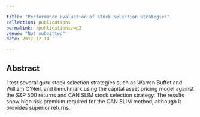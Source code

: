 ```yaml
---

title: "Performance Evaluation of Stock Selection Strategies"
collection: publications
permalink: /publications/wp2
venue: "Not submitted"
date: 2017-12-14

---
```



## Abstract
I test several guru stock selection strategies such as Warren Buffet and William O'Neil, and benchmark using the capital asset pricing model against the S&P 500 returns and CAN SLIM stock selection strategy. The results show high risk premium required for the CAN SLIM method, although it provides superior returns. 
